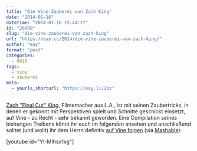 ```yaml
---
title: "Die Vine-Zauberei von Zach King"
date: "2014-01-16"
datetime: "2014-01-16 15:44:27"
id: "26900"
slug: "die-vine-zauberei-von-zach-king"
url: "https://eay.cc/2014/die-vine-zauberei-von-zach-king/"
author: "eay"
format: "post"
categories:
  - 0815
tags:
  - vine
  - zauberei
meta:
  - yourls_shorturl: "https://eay.li/2bz"
---
```


[Zach "Final Cut" King](https://twitter.com/FinalCutKing), Filmemacher aus L.A., ist mit seinen Zaubertricks, in denen er gekonnt mit Perspektiven spielt und Schnitte geschickt einsetzt, auf Vine - zu Recht - sehr bekannt geworden. Eine Compilation seines bisherigen Treibens könnt ihr euch im folgenden ansehen und anschließend solltet (und wollt) ihr dem Herrn definitiv [auf Vine folgen](https://vine.co/Zach.King) (via [Mashable](http://mashable.com/2014/01/15/zach-king-vines/)):

\[youtube id="YI-MIhsx1xg"\]
